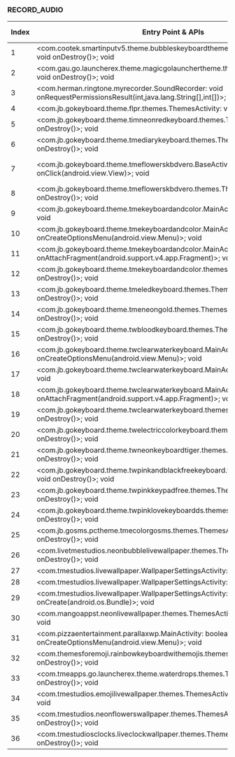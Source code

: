 ### RECORD_AUDIO
| Index | Entry Point & APIs | Screen shot | Resource id | Label |
| ------------- | ------------- | ------------- |-------------|-------------|
| 1 | <com.cootek.smartinputv5.theme.bubbleskeyboardtheme.themes.ThemesActivity: void onDestroy()>; void <init> | ![](D:\COSMOS\output\py\Play_win8\Personalization\com.cootek.smartinputv5.theme.bubbleskeyboardtheme\com.cootek.smartinputv5.theme.bubbleskeyboardtheme.themes.ThemesActivity.png) |  | F |
| 2 | <com.gau.go.launcherex.theme.magicgolaunchertheme.themes.ThemesActivity: void onDestroy()>; void <init> | ![](D:\COSMOS\output\py\Play_win8\Personalization\com.gau.go.launcherex.theme.magicgolaunchertheme\com.gau.go.launcherex.theme.magicgolaunchertheme.themes.ThemesActivity.png) |  | F |
| 3 | <com.herman.ringtone.myrecorder.SoundRecorder: void onRequestPermissionsResult(int,java.lang.String[],int[])>; void setAudioSource | ![](D:\COSMOS\output\py\Play_win8\Personalization\com.herman.ringtone\com.herman.ringtone.myrecorder.SoundRecorder.png) |  | T |
| 4 | <com.jb.gokeyboard.theme.flpr.themes.ThemesActivity: void onDestroy()>; void <init> | ![](D:\COSMOS\output\py\Play_win8\Personalization\com.jb.gokeyboard.theme.flpr\com.jb.gokeyboard.theme.flpr.themes.ThemesActivity.png) |  | F |
| 5 | <com.jb.gokeyboard.theme.timneonredkeyboard.themes.ThemesActivity: void onDestroy()>; void <init> | ![](D:\COSMOS\output\py\Play_win8\Personalization\com.jb.gokeyboard.theme.timneonredkeyboard\com.jb.gokeyboard.theme.timneonredkeyboard.themes.ThemesActivity.png) |  | F |
| 6 | <com.jb.gokeyboard.theme.tmediarykeyboard.themes.ThemesActivity: void onDestroy()>; void <init> | ![](D:\COSMOS\output\py\Play_win8\Personalization\com.jb.gokeyboard.theme.tmediarykeyboard\com.jb.gokeyboard.theme.tmediarykeyboard.themes.ThemesActivity.png) |  | F |
| 7 | <com.jb.gokeyboard.theme.tmeflowerskbdvero.BaseActivateActivity$1: void onClick(android.view.View)>; void <init> | ![](D:\COSMOS\output\py\Play_win8\Personalization\com.jb.gokeyboard.theme.tmeflowerskbdvero\com.jb.gokeyboard.theme.tmeflowerskbdvero.BaseActivateActivity.png) | {'2131755179': <sensitive_component.SensitiveComponent.SensitiveView object at 0x000001AB4A055668>} | F |
| 8 | <com.jb.gokeyboard.theme.tmeflowerskbdvero.themes.ThemesActivity: void onDestroy()>; void <init> | ![](D:\COSMOS\output\py\Play_win8\Personalization\com.jb.gokeyboard.theme.tmeflowerskbdvero\com.jb.gokeyboard.theme.tmeflowerskbdvero.themes.ThemesActivity.png) |  | F |
| 9 | <com.jb.gokeyboard.theme.tmekeyboardandcolor.MainActivity: void onPause()>; void <init> | ![](D:\COSMOS\output\py\Play_win8\Personalization\com.jb.gokeyboard.theme.tmekeyboardandcolor\com.jb.gokeyboard.theme.tmekeyboardandcolor.MainActivity.png) |  | F |
| 10 | <com.jb.gokeyboard.theme.tmekeyboardandcolor.MainActivity: boolean onCreateOptionsMenu(android.view.Menu)>; void <init> | ![](D:\COSMOS\output\py\Play_win8\Personalization\com.jb.gokeyboard.theme.tmekeyboardandcolor\com.jb.gokeyboard.theme.tmekeyboardandcolor.MainActivity.png) |  | F |
| 11 | <com.jb.gokeyboard.theme.tmekeyboardandcolor.MainActivity: void onAttachFragment(android.support.v4.app.Fragment)>; void <init> | ![](D:\COSMOS\output\py\Play_win8\Personalization\com.jb.gokeyboard.theme.tmekeyboardandcolor\com.jb.gokeyboard.theme.tmekeyboardandcolor.MainActivity.png) |  | F |
| 12 | <com.jb.gokeyboard.theme.tmekeyboardandcolor.themes.ThemesActivity: void onDestroy()>; void <init> | ![](D:\COSMOS\output\py\Play_win8\Personalization\com.jb.gokeyboard.theme.tmekeyboardandcolor\com.jb.gokeyboard.theme.tmekeyboardandcolor.themes.ThemesActivity.png) |  | F |
| 13 | <com.jb.gokeyboard.theme.tmeledkeyboard.themes.ThemesActivity: void onDestroy()>; void <init> | ![](D:\COSMOS\output\py\Play_win8\Personalization\com.jb.gokeyboard.theme.tmeledkeyboard\com.jb.gokeyboard.theme.tmeledkeyboard.themes.ThemesActivity.png) |  | F |
| 14 | <com.jb.gokeyboard.theme.tmeneongold.themes.ThemesActivity: void onDestroy()>; void <init> | ![](D:\COSMOS\output\py\Play_win8\Personalization\com.jb.gokeyboard.theme.tmeneongold\com.jb.gokeyboard.theme.tmeneongold.themes.ThemesActivity.png) |  | F |
| 15 | <com.jb.gokeyboard.theme.twbloodkeyboard.themes.ThemesActivity: void onDestroy()>; void <init> | ![](D:\COSMOS\output\py\Play_win8\Personalization\com.jb.gokeyboard.theme.twbloodkeyboard\com.jb.gokeyboard.theme.twbloodkeyboard.themes.ThemesActivity.png) |  | F |
| 16 | <com.jb.gokeyboard.theme.twclearwaterkeyboard.MainActivity: boolean onCreateOptionsMenu(android.view.Menu)>; void <init> | ![](D:\COSMOS\output\py\Play_win8\Personalization\com.jb.gokeyboard.theme.twclearwaterkeyboard\com.jb.gokeyboard.theme.twclearwaterkeyboard.MainActivity.png) |  | F |
| 17 | <com.jb.gokeyboard.theme.twclearwaterkeyboard.MainActivity: void onPause()>; void <init> | ![](D:\COSMOS\output\py\Play_win8\Personalization\com.jb.gokeyboard.theme.twclearwaterkeyboard\com.jb.gokeyboard.theme.twclearwaterkeyboard.MainActivity.png) |  | F |
| 18 | <com.jb.gokeyboard.theme.twclearwaterkeyboard.MainActivity: void onAttachFragment(android.support.v4.app.Fragment)>; void <init> | ![](D:\COSMOS\output\py\Play_win8\Personalization\com.jb.gokeyboard.theme.twclearwaterkeyboard\com.jb.gokeyboard.theme.twclearwaterkeyboard.MainActivity.png) |  | F |
| 19 | <com.jb.gokeyboard.theme.twclearwaterkeyboard.themes.ThemesActivity: void onDestroy()>; void <init> | ![](D:\COSMOS\output\py\Play_win8\Personalization\com.jb.gokeyboard.theme.twclearwaterkeyboard\com.jb.gokeyboard.theme.twclearwaterkeyboard.themes.ThemesActivity.png) |  | F |
| 20 | <com.jb.gokeyboard.theme.twelectriccolorkeyboard.themes.ThemesActivity: void onDestroy()>; void <init> | ![](D:\COSMOS\output\py\Play_win8\Personalization\com.jb.gokeyboard.theme.twelectriccolorkeyboard\com.jb.gokeyboard.theme.twelectriccolorkeyboard.themes.ThemesActivity.png) |  | F |
| 21 | <com.jb.gokeyboard.theme.twneonkeyboardtiger.themes.ThemesActivity: void onDestroy()>; void <init> | ![](D:\COSMOS\output\py\Play_win8\Personalization\com.jb.gokeyboard.theme.twneonkeyboardtiger\com.jb.gokeyboard.theme.twneonkeyboardtiger.themes.ThemesActivity.png) |  | F |
| 22 | <com.jb.gokeyboard.theme.twpinkandblackfreekeyboard.themes.ThemesActivity: void onDestroy()>; void <init> | ![](D:\COSMOS\output\py\Play_win8\Personalization\com.jb.gokeyboard.theme.twpinkandblackfreekeyboard\com.jb.gokeyboard.theme.twpinkandblackfreekeyboard.themes.ThemesActivity.png) |  | F |
| 23 | <com.jb.gokeyboard.theme.twpinkkeypadfree.themes.ThemesActivity: void onDestroy()>; void <init> | ![](D:\COSMOS\output\py\Play_win8\Personalization\com.jb.gokeyboard.theme.twpinkkeypadfree\com.jb.gokeyboard.theme.twpinkkeypadfree.themes.ThemesActivity.png) |  | F |
| 24 | <com.jb.gokeyboard.theme.twpinklovekeyboardds.themes.ThemesActivity: void onDestroy()>; void <init> | ![](D:\COSMOS\output\py\Play_win8\Personalization\com.jb.gokeyboard.theme.twpinklovekeyboardds\com.jb.gokeyboard.theme.twpinklovekeyboardds.themes.ThemesActivity.png) |  | F |
| 25 | <com.jb.gosms.pctheme.tmecolorgosms.themes.ThemesActivity: void onDestroy()>; void <init> | ![](D:\COSMOS\output\py\Play_win8\Personalization\com.jb.gosms.pctheme.tmecolorgosms\com.jb.gosms.pctheme.tmecolorgosms.themes.ThemesActivity.png) |  | F |
| 26 | <com.livetmestudios.neonbubblelivewallpaper.themes.ThemesActivity: void onDestroy()>; void <init> | ![](D:\COSMOS\output\py\Play_win8\Personalization\com.livetmestudios.neonbubblelivewallpaper\com.livetmestudios.neonbubblelivewallpaper.themes.ThemesActivity.png) |  | F |
| 27 | <com.tmestudios.livewallpaper.WallpaperSettingsActivity: void onDestroy()>; void <init> | ![](D:\COSMOS\output\py\Play_win8\Personalization\com.tmestudiosclocks.liveclockwallpaper\com.tmestudios.livewallpaper.WallpaperSettingsActivity.png) |  | F |
| 28 | <com.tmestudios.livewallpaper.WallpaperSettingsActivity: void onPause()>; void <init> | ![](D:\COSMOS\output\py\Play_win8\Personalization\com.tmestudiosclocks.liveclockwallpaper\com.tmestudios.livewallpaper.WallpaperSettingsActivity.png) |  | F |
| 29 | <com.tmestudios.livewallpaper.WallpaperSettingsActivity: void onCreate(android.os.Bundle)>; void <init> | ![](D:\COSMOS\output\py\Play_win8\Personalization\com.tmestudiosclocks.liveclockwallpaper\com.tmestudios.livewallpaper.WallpaperSettingsActivity.png) |  | F |
| 30 | <com.mangoappst.neonlivewallpaper.themes.ThemesActivity: void onDestroy()>; void <init> | ![](D:\COSMOS\output\py\Play_win8\Personalization\com.mangoappst.neonlivewallpaper\com.mangoappst.neonlivewallpaper.themes.ThemesActivity.png) |  | F |
| 31 | <com.pizzaentertainment.parallaxwp.MainActivity: boolean onCreateOptionsMenu(android.view.Menu)>; void <init> | ![](D:\COSMOS\output\py\Play_win8\Personalization\com.pizzaentertainment.lwp\com.pizzaentertainment.parallaxwp.MainActivity.png) |  | F |
| 32 | <com.themesforemoji.rainbowkeyboardwithemojis.themes.ThemesActivity: void onDestroy()>; void <init> | ![](D:\COSMOS\output\py\Play_win8\Personalization\com.themesforemoji.rainbowkeyboardwithemojis\com.themesforemoji.rainbowkeyboardwithemojis.themes.ThemesActivity.png) |  | F |
| 33 | <com.tmeapps.go.launcherex.theme.waterdrops.themes.ThemesActivity: void onDestroy()>; void <init> | ![](D:\COSMOS\output\py\Play_win8\Personalization\com.tmeapps.go.launcherex.theme.waterdrops\com.tmeapps.go.launcherex.theme.waterdrops.themes.ThemesActivity.png) |  | F |
| 34 | <com.tmestudios.emojilivewallpaper.themes.ThemesActivity: void onDestroy()>; void <init> | ![](D:\COSMOS\output\py\Play_win8\Personalization\com.tmestudios.emojilivewallpaper\com.tmestudios.emojilivewallpaper.themes.ThemesActivity.png) |  | F |
| 35 | <com.tmestudios.neonflowerswallpaper.themes.ThemesActivity: void onDestroy()>; void <init> | ![](D:\COSMOS\output\py\Play_win8\Personalization\com.tmestudios.neonflowerswallpaper\com.tmestudios.neonflowerswallpaper.themes.ThemesActivity.png) |  | F |
| 36 | <com.tmestudiosclocks.liveclockwallpaper.themes.ThemesActivity: void onDestroy()>; void <init> | ![](D:\COSMOS\output\py\Play_win8\Personalization\com.tmestudiosclocks.liveclockwallpaper\com.tmestudiosclocks.liveclockwallpaper.themes.ThemesActivity.png) |  | F |
